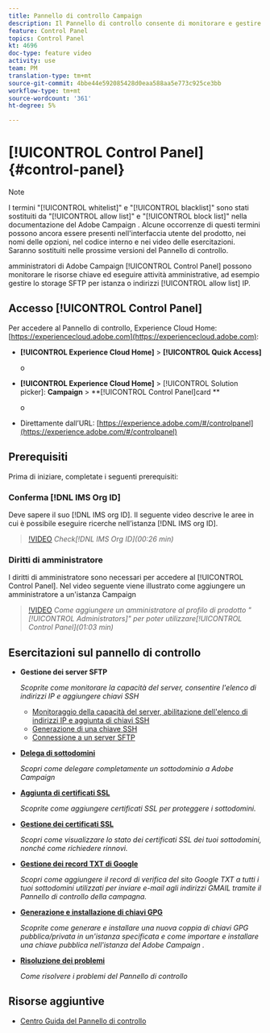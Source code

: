 ```yaml
---
title: Pannello di controllo Campaign
description: Il Pannello di controllo consente di monitorare e gestire lo storage SFTP per istanza e di consentire indirizzi IP elenco.
feature: Control Panel
topics: Control Panel
kt: 4696
doc-type: feature video
activity: use
team: PM
translation-type: tm+mt
source-git-commit: 4bbe44e592085428d0eaa588aa5e773c925ce3bb
workflow-type: tm+mt
source-wordcount: '361'
ht-degree: 5%

---
```



# [!UICONTROL Control Panel] {#control-panel}

>[!NOTE]
>
>I termini &quot;[!UICONTROL whitelist]&quot; e &quot;[!UICONTROL blacklist]&quot; sono stati sostituiti da &quot;[!UICONTROL allow list]&quot; e &quot;[!UICONTROL block list]&quot; nella documentazione del Adobe Campaign . Alcune occorrenze di questi termini possono ancora essere presenti nell&#39;interfaccia utente del prodotto, nei nomi delle opzioni, nel codice interno e nei video delle esercitazioni. Saranno sostituiti nelle prossime versioni del Pannello di controllo.

 amministratori di Adobe Campaign [!UICONTROL Control Panel] possono monitorare le risorse chiave ed eseguire attività amministrative, ad esempio gestire lo storage SFTP per istanza o indirizzi [!UICONTROL allow list] IP.

## Accesso [!UICONTROL Control Panel]

Per accedere al Pannello di controllo,  Experience Cloud Home: [https://experiencecloud.adobe.com](https://experiencecloud.adobe.com):

* **[!UICONTROL Experience Cloud Home]** > **[!UICONTROL Quick Access]**

   o
* **[!UICONTROL Experience Cloud Home]**  > [!UICONTROL Solution picker]: **Campaign** > **[!UICONTROL Control Panel]card **

   o

* Direttamente dall’URL: [https://experience.adobe.com/#/controlpanel](https://experience.adobe.com/#/controlpanel)

## Prerequisiti

Prima di iniziare, completate i seguenti prerequisiti:

### Conferma [!DNL IMS Org ID]

Deve sapere il suo [!DNL IMS org ID]. Il seguente video descrive le aree in cui è possibile eseguire ricerche nell’istanza [!DNL IMS org ID].

>[!VIDEO](https://video.tv.adobe.com/v/27183?quality=12)
*Check[!DNL IMS Org ID](00:26 min)*

### Diritti di amministratore

I diritti di amministratore sono necessari per accedere al [!UICONTROL Control Panel].
Nel video seguente viene illustrato come aggiungere un amministratore a un&#39;istanza Campaign

>[!VIDEO](https://video.tv.adobe.com/v/27147?quality=12)
*Come aggiungere un amministratore al profilo di prodotto &quot;[!UICONTROL Administrators]&quot; per poter utilizzare[!UICONTROL Control Panel](01:03 min)*

## Esercitazioni sul pannello di controllo

* **Gestione dei server SFTP**

   *Scoprite come monitorare la capacità del server, consentire l&#39;elenco di indirizzi IP e aggiungere chiavi SSH*

   * [Monitoraggio della capacità del server, abilitazione dell&#39;elenco di indirizzi IP e aggiunta di chiavi SSH](/help/administrating/control-panel/monitoring-server-capacity-allow-listing-adding-ssh-key.md)
   * [Generazione di una chiave SSH](/help/administrating/control-panel/generate-ssh-key.md)
   * [Connessione a un server SFTP](/help/administrating/control-panel/connect-to-sftp-server.md)
* **[Delega di sottodomini](/help/administrating/control-panel/subdomain-delegation.md)**

   *Scopri come delegare completamente un sottodominio a  Adobe Campaign*
* **[Aggiunta di certificati SSL](/help/administrating/control-panel/adding-ssl-certificates.md)**

   *Scoprite come aggiungere certificati SSL per proteggere i sottodomini.*
* **[Gestione dei certificati SSL](/help/administrating/control-panel/managing-ssl-certificates.md)**

   *Scopri come visualizzare lo stato dei certificati SSL dei tuoi sottodomini, nonché come richiedere rinnovi.*
* **[Gestione dei record TXT di Google](/help/administrating/control-panel/google-txt-record-management.md)**

   *Scopri come aggiungere il record di verifica del sito Google TXT a tutti i tuoi sottodomini utilizzati per inviare e-mail agli indirizzi GMAIL tramite il Pannello di controllo della campagna.*

* **[Generazione e installazione di chiavi GPG](/help/administrating/control-panel/generating-and-installing-gpg-keys.md)**

   *Scoprite come generare e installare una nuova coppia di chiavi GPG pubblica/privata in un&#39;istanza specificata e come importare e installare una chiave pubblica nell&#39;istanza del Adobe Campaign .*

* **[Risoluzione dei problemi](/help/administrating/control-panel/trouble-shooting.md)**

   *Come risolvere i problemi del Pannello di controllo*

## Risorse aggiuntive

* [Centro Guida del Pannello di controllo](https://docs.adobe.com/content/help/it-IT/control-panel/using/control-panel-home.html)

